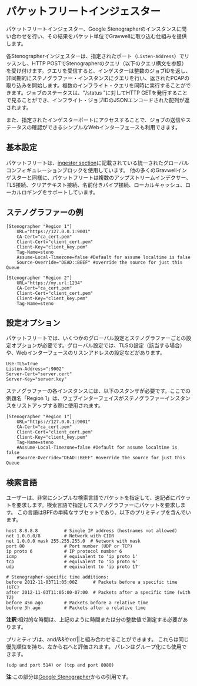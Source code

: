 # パケットフリートインジェスター

パケットフリートインジェスター、Google Stenographerのインスタンスに問い合わせを行い、その結果をパケット単位でGravwellに取り込む仕組みを提供します。

各Stenographerインジェスターは、指定されたポート（``Listen-Address``）でリッスンし、HTTP POSTでStenographerのクエリ（以下のクエリ構文を参照）を受け付けます。クエリを受信すると、インゲスターは整数のジョブIDを返し、非同期的にステノグラファー・インスタンスにクエリを行い、返されたPCAPの取り込みを開始します。複数のインフライト・クエリを同時に実行することができます。ジョブのステータスは、"/status "に対してHTTP GETを発行することで見ることができ、インフライト・ジョブIDのJSONエンコードされた配列が返されます。

また、指定されたインゲスターポートにアクセスすることで、ジョブの送信やステータスの確認ができるシンプルなWebインターフェースも利用できます。

## 基本設定

パケットフリートは、[ingester section](#!ingesters/ingesters.md#Global_Configuration_Parameters)に記載されている統一されたグローバルコンフィギュレーションブロックを使用しています。 他の多くのGravwellインゲスターと同様に、パケットフリートは複数のアップストリームインデクサー、TLS接続、クリアテキスト接続、名前付きパイプ接続、ローカルキャッシュ、ローカルロギングをサポートしています。

## ステノグラファーの例

```
[Stenographer "Region 1"]
	URL="https://127.0.0.1:9001"
	CA-Cert="ca_cert.pem"
	Client-Cert="client_cert.pem"
	Client-Key="client_key.pem"
	Tag-Name=steno
	Assume-Local-Timezone=false #Default for assume localtime is false
	Source-Override="DEAD::BEEF" #override the source for just this Queue 

[Stenographer "Region 2"]
	URL="https://my.url:1234"
	CA-Cert="ca_cert.pem"
	Client-Cert="client_cert.pem"
	Client-Key="client_key.pem"
	Tag-Name=steno
```

## 設定オプション 

パケットフリートでは、いくつかのグローバル設定とステノグラファーごとの設定オプションが必要です。グローバル設定では、TLSの設定（該当する場合）や、Webインターフェースのリスンアドレスの設定などがあります。

```
Use-TLS=true
Listen-Address=":9002"
Server-Cert="server.cert"
Server-Key="server.key"
```

ステノグラファーの各インスタンスには、以下のスタンザが必要です。ここでの例題名「Region 1」は、ウェブインターフェイスがステノグラファーインスタンスをリストアップする際に使用されます。

```
[Stenographer "Region 1"]
	URL="https://127.0.0.1:9001"
	CA-Cert="ca_cert.pem"
	Client-Cert="client_cert.pem"
	Client-Key="client_key.pem"
	Tag-Name=steno
	#Assume-Local-Timezone=false #Default for assume localtime is false
	#Source-Override="DEAD::BEEF" #override the source for just this Queue 
```

## 検索言語 

ユーザーは、非常にシンプルな検索言語でパケットを指定して、速記者にパケットを要求します。検索言語で指定してステノグラファーにパケットを要求します。 この言語はBPFの単純なサブセットであり、以下のプリミティブを含んでいます。

    host 8.8.8.8          # Single IP address (hostnames not allowed)
    net 1.0.0.0/8         # Network with CIDR
    net 1.0.0.0 mask 255.255.255.0  # Network with mask
    port 80               # Port number (UDP or TCP)
    ip proto 6            # IP protocol number 6
    icmp                  # equivalent to 'ip proto 1'
    tcp                   # equivalent to 'ip proto 6'
    udp                   # equivalent to 'ip proto 17'

    # Stenographer-specific time additions:
    before 2012-11-03T11:05:00Z      # Packets before a specific time (UTC)
    after 2012-11-03T11:05:00-07:00  # Packets after a specific time (with TZ)
    before 45m ago        # Packets before a relative time
    before 3h ago         # Packets after a relative time

**注釈**:相対的な時間は、上記のように時間または分の整数値で測定する必要があります。


プリミティブは、and/&&やor/||と組み合わせることができます。
これらは同じ優先順位を持ち、左から右へと評価されます。 パレンはグループ化にも使用できます。

    (udp and port 514) or (tcp and port 8080)

**注**:この部分は[Google Stenographer](https://github.com/google/stenographer/blob/master/README.md)からの引用です。

